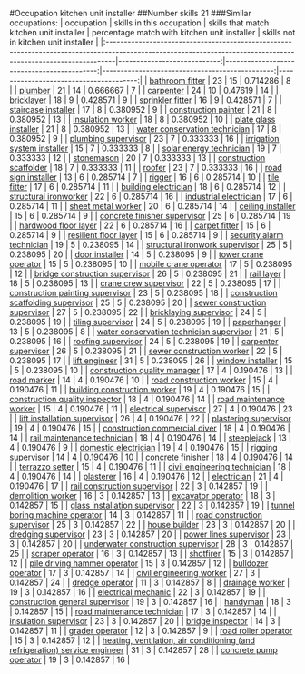 #Occupation kitchen unit installer
##Number skills 21
###Similar occupations:
| occupation                                                                                                                                                    |   skills in this occupation |   skills that match kitchen unit installer |   percentage match with kitchen unit installer |   skills not in kitchen unit installer |
|:--------------------------------------------------------------------------------------------------------------------------------------------------------------|----------------------------:|-------------------------------------------:|-----------------------------------------------:|---------------------------------------:|
| [bathroom fitter](bathroom_fitter.md)                                                                                                                         |                          23 |                                         15 |                                       0.714286 |                                      8 |
| [plumber](plumber.md)                                                                                                                                         |                          21 |                                         14 |                                       0.666667 |                                      7 |
| [carpenter](carpenter.md)                                                                                                                                     |                          24 |                                         10 |                                       0.47619  |                                     14 |
| [bricklayer](bricklayer.md)                                                                                                                                   |                          18 |                                          9 |                                       0.428571 |                                      9 |
| [sprinkler fitter](sprinkler_fitter.md)                                                                                                                       |                          16 |                                          9 |                                       0.428571 |                                      7 |
| [staircase installer](staircase_installer.md)                                                                                                                 |                          17 |                                          8 |                                       0.380952 |                                      9 |
| [construction painter](construction_painter.md)                                                                                                               |                          21 |                                          8 |                                       0.380952 |                                     13 |
| [insulation worker](insulation_worker.md)                                                                                                                     |                          18 |                                          8 |                                       0.380952 |                                     10 |
| [plate glass installer](plate_glass_installer.md)                                                                                                             |                          21 |                                          8 |                                       0.380952 |                                     13 |
| [water conservation technician](water_conservation_technician.md)                                                                                             |                          17 |                                          8 |                                       0.380952 |                                      9 |
| [plumbing supervisor](plumbing_supervisor.md)                                                                                                                 |                          23 |                                          7 |                                       0.333333 |                                     16 |
| [irrigation system installer](irrigation_system_installer.md)                                                                                                 |                          15 |                                          7 |                                       0.333333 |                                      8 |
| [solar energy technician](solar_energy_technician.md)                                                                                                         |                          19 |                                          7 |                                       0.333333 |                                     12 |
| [stonemason](stonemason.md)                                                                                                                                   |                          20 |                                          7 |                                       0.333333 |                                     13 |
| [construction scaffolder](construction_scaffolder.md)                                                                                                         |                          18 |                                          7 |                                       0.333333 |                                     11 |
| [roofer](roofer.md)                                                                                                                                           |                          23 |                                          7 |                                       0.333333 |                                     16 |
| [road sign installer](road_sign_installer.md)                                                                                                                 |                          13 |                                          6 |                                       0.285714 |                                      7 |
| [rigger](rigger.md)                                                                                                                                           |                          16 |                                          6 |                                       0.285714 |                                     10 |
| [tile fitter](tile_fitter.md)                                                                                                                                 |                          17 |                                          6 |                                       0.285714 |                                     11 |
| [building electrician](building_electrician.md)                                                                                                               |                          18 |                                          6 |                                       0.285714 |                                     12 |
| [structural ironworker](structural_ironworker.md)                                                                                                             |                          22 |                                          6 |                                       0.285714 |                                     16 |
| [industrial electrician](industrial_electrician.md)                                                                                                           |                          17 |                                          6 |                                       0.285714 |                                     11 |
| [sheet metal worker](sheet_metal_worker.md)                                                                                                                   |                          20 |                                          6 |                                       0.285714 |                                     14 |
| [ceiling installer](ceiling_installer.md)                                                                                                                     |                          15 |                                          6 |                                       0.285714 |                                      9 |
| [concrete finisher supervisor](concrete_finisher_supervisor.md)                                                                                               |                          25 |                                          6 |                                       0.285714 |                                     19 |
| [hardwood floor layer](hardwood_floor_layer.md)                                                                                                               |                          22 |                                          6 |                                       0.285714 |                                     16 |
| [carpet fitter](carpet_fitter.md)                                                                                                                             |                          15 |                                          6 |                                       0.285714 |                                      9 |
| [resilient floor layer](resilient_floor_layer.md)                                                                                                             |                          15 |                                          6 |                                       0.285714 |                                      9 |
| [security alarm technician](security_alarm_technician.md)                                                                                                     |                          19 |                                          5 |                                       0.238095 |                                     14 |
| [structural ironwork supervisor](structural_ironwork_supervisor.md)                                                                                           |                          25 |                                          5 |                                       0.238095 |                                     20 |
| [door installer](door_installer.md)                                                                                                                           |                          14 |                                          5 |                                       0.238095 |                                      9 |
| [tower crane operator](tower_crane_operator.md)                                                                                                               |                          15 |                                          5 |                                       0.238095 |                                     10 |
| [mobile crane operator](mobile_crane_operator.md)                                                                                                             |                          17 |                                          5 |                                       0.238095 |                                     12 |
| [bridge construction supervisor](bridge_construction_supervisor.md)                                                                                           |                          26 |                                          5 |                                       0.238095 |                                     21 |
| [rail layer](rail_layer.md)                                                                                                                                   |                          18 |                                          5 |                                       0.238095 |                                     13 |
| [crane crew supervisor](crane_crew_supervisor.md)                                                                                                             |                          22 |                                          5 |                                       0.238095 |                                     17 |
| [construction painting supervisor](construction_painting_supervisor.md)                                                                                       |                          23 |                                          5 |                                       0.238095 |                                     18 |
| [construction scaffolding supervisor](construction_scaffolding_supervisor.md)                                                                                 |                          25 |                                          5 |                                       0.238095 |                                     20 |
| [sewer construction supervisor](sewer_construction_supervisor.md)                                                                                             |                          27 |                                          5 |                                       0.238095 |                                     22 |
| [bricklaying supervisor](bricklaying_supervisor.md)                                                                                                           |                          24 |                                          5 |                                       0.238095 |                                     19 |
| [tiling supervisor](tiling_supervisor.md)                                                                                                                     |                          24 |                                          5 |                                       0.238095 |                                     19 |
| [paperhanger](paperhanger.md)                                                                                                                                 |                          13 |                                          5 |                                       0.238095 |                                      8 |
| [water conservation technician supervisor](water_conservation_technician_supervisor.md)                                                                       |                          21 |                                          5 |                                       0.238095 |                                     16 |
| [roofing supervisor](roofing_supervisor.md)                                                                                                                   |                          24 |                                          5 |                                       0.238095 |                                     19 |
| [carpenter supervisor](carpenter_supervisor.md)                                                                                                               |                          26 |                                          5 |                                       0.238095 |                                     21 |
| [sewer construction worker](sewer_construction_worker.md)                                                                                                     |                          22 |                                          5 |                                       0.238095 |                                     17 |
| [lift engineer](lift_engineer.md)                                                                                                                             |                          31 |                                          5 |                                       0.238095 |                                     26 |
| [window installer](window_installer.md)                                                                                                                       |                          15 |                                          5 |                                       0.238095 |                                     10 |
| [construction quality manager](construction_quality_manager.md)                                                                                               |                          17 |                                          4 |                                       0.190476 |                                     13 |
| [road marker](road_marker.md)                                                                                                                                 |                          14 |                                          4 |                                       0.190476 |                                     10 |
| [road construction worker](road_construction_worker.md)                                                                                                       |                          15 |                                          4 |                                       0.190476 |                                     11 |
| [building construction worker](building_construction_worker.md)                                                                                               |                          19 |                                          4 |                                       0.190476 |                                     15 |
| [construction quality inspector](construction_quality_inspector.md)                                                                                           |                          18 |                                          4 |                                       0.190476 |                                     14 |
| [road maintenance worker](road_maintenance_worker.md)                                                                                                         |                          15 |                                          4 |                                       0.190476 |                                     11 |
| [electrical supervisor](electrical_supervisor.md)                                                                                                             |                          27 |                                          4 |                                       0.190476 |                                     23 |
| [lift installation supervisor](lift_installation_supervisor.md)                                                                                               |                          26 |                                          4 |                                       0.190476 |                                     22 |
| [plastering supervisor](plastering_supervisor.md)                                                                                                             |                          19 |                                          4 |                                       0.190476 |                                     15 |
| [construction commercial diver](construction_commercial_diver.md)                                                                                             |                          18 |                                          4 |                                       0.190476 |                                     14 |
| [rail maintenance technician](rail_maintenance_technician.md)                                                                                                 |                          18 |                                          4 |                                       0.190476 |                                     14 |
| [steeplejack](steeplejack.md)                                                                                                                                 |                          13 |                                          4 |                                       0.190476 |                                      9 |
| [domestic electrician](domestic_electrician.md)                                                                                                               |                          19 |                                          4 |                                       0.190476 |                                     15 |
| [rigging supervisor](rigging_supervisor.md)                                                                                                                   |                          14 |                                          4 |                                       0.190476 |                                     10 |
| [concrete finisher](concrete_finisher.md)                                                                                                                     |                          18 |                                          4 |                                       0.190476 |                                     14 |
| [terrazzo setter](terrazzo_setter.md)                                                                                                                         |                          15 |                                          4 |                                       0.190476 |                                     11 |
| [civil engineering technician](civil_engineering_technician.md)                                                                                               |                          18 |                                          4 |                                       0.190476 |                                     14 |
| [plasterer](plasterer.md)                                                                                                                                     |                          16 |                                          4 |                                       0.190476 |                                     12 |
| [electrician](electrician.md)                                                                                                                                 |                          21 |                                          4 |                                       0.190476 |                                     17 |
| [rail construction supervisor](rail_construction_supervisor.md)                                                                                               |                          22 |                                          3 |                                       0.142857 |                                     19 |
| [demolition worker](demolition_worker.md)                                                                                                                     |                          16 |                                          3 |                                       0.142857 |                                     13 |
| [excavator operator](excavator_operator.md)                                                                                                                   |                          18 |                                          3 |                                       0.142857 |                                     15 |
| [glass installation supervisor](glass_installation_supervisor.md)                                                                                             |                          22 |                                          3 |                                       0.142857 |                                     19 |
| [tunnel boring machine operator](tunnel_boring_machine_operator.md)                                                                                           |                          14 |                                          3 |                                       0.142857 |                                     11 |
| [road construction supervisor](road_construction_supervisor.md)                                                                                               |                          25 |                                          3 |                                       0.142857 |                                     22 |
| [house builder](house_builder.md)                                                                                                                             |                          23 |                                          3 |                                       0.142857 |                                     20 |
| [dredging supervisor](dredging_supervisor.md)                                                                                                                 |                          23 |                                          3 |                                       0.142857 |                                     20 |
| [power lines supervisor](power_lines_supervisor.md)                                                                                                           |                          23 |                                          3 |                                       0.142857 |                                     20 |
| [underwater construction supervisor](underwater_construction_supervisor.md)                                                                                   |                          28 |                                          3 |                                       0.142857 |                                     25 |
| [scraper operator](scraper_operator.md)                                                                                                                       |                          16 |                                          3 |                                       0.142857 |                                     13 |
| [shotfirer](shotfirer.md)                                                                                                                                     |                          15 |                                          3 |                                       0.142857 |                                     12 |
| [pile driving hammer operator](pile_driving_hammer_operator.md)                                                                                               |                          15 |                                          3 |                                       0.142857 |                                     12 |
| [bulldozer operator](bulldozer_operator.md)                                                                                                                   |                          17 |                                          3 |                                       0.142857 |                                     14 |
| [civil engineering worker](civil_engineering_worker.md)                                                                                                       |                          27 |                                          3 |                                       0.142857 |                                     24 |
| [dredge operator](dredge_operator.md)                                                                                                                         |                          11 |                                          3 |                                       0.142857 |                                      8 |
| [drainage worker](drainage_worker.md)                                                                                                                         |                          19 |                                          3 |                                       0.142857 |                                     16 |
| [electrical mechanic](electrical_mechanic.md)                                                                                                                 |                          22 |                                          3 |                                       0.142857 |                                     19 |
| [construction general supervisor](construction_general_supervisor.md)                                                                                         |                          19 |                                          3 |                                       0.142857 |                                     16 |
| [handyman](handyman.md)                                                                                                                                       |                          18 |                                          3 |                                       0.142857 |                                     15 |
| [road maintenance technician](road_maintenance_technician.md)                                                                                                 |                          17 |                                          3 |                                       0.142857 |                                     14 |
| [insulation supervisor](insulation_supervisor.md)                                                                                                             |                          23 |                                          3 |                                       0.142857 |                                     20 |
| [bridge inspector](bridge_inspector.md)                                                                                                                       |                          14 |                                          3 |                                       0.142857 |                                     11 |
| [grader operator](grader_operator.md)                                                                                                                         |                          12 |                                          3 |                                       0.142857 |                                      9 |
| [road roller operator](road_roller_operator.md)                                                                                                               |                          15 |                                          3 |                                       0.142857 |                                     12 |
| [heating, ventilation, air conditioning (and refrigeration) service engineer](heating,_ventilation,_air_conditioning_(and_refrigeration)_service_engineer.md) |                          31 |                                          3 |                                       0.142857 |                                     28 |
| [concrete pump operator](concrete_pump_operator.md)                                                                                                           |                          19 |                                          3 |                                       0.142857 |                                     16 |

